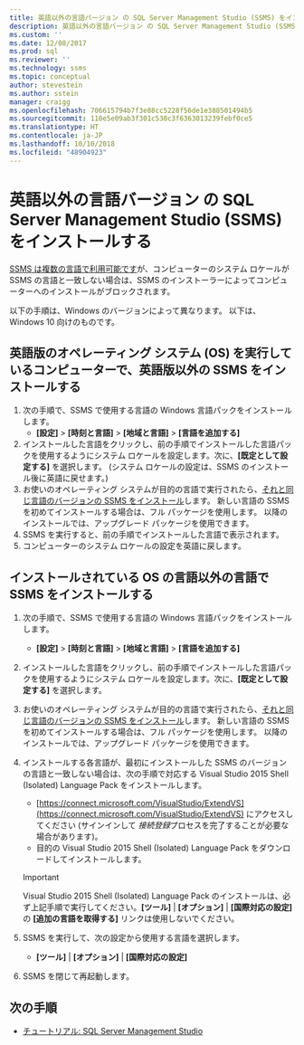 ```yaml
---
title: 英語以外の言語バージョン の SQL Server Management Studio (SSMS) をインストールする | Microsoft Docs
description: 英語以外の言語バージョン の SQL Server Management Studio (SSMS) をインストールする
ms.custom: ''
ms.date: 12/08/2017
ms.prod: sql
ms.reviewer: ''
ms.technology: ssms
ms.topic: conceptual
author: stevestein
ms.author: sstein
manager: craigg
ms.openlocfilehash: 706615794b7f3e88cc5228f56de1e388501494b5
ms.sourcegitcommit: 110e5e09ab3f301c530c3f6363013239febf0ce5
ms.translationtype: HT
ms.contentlocale: ja-JP
ms.lasthandoff: 10/10/2018
ms.locfileid: "48904923"
---
```

# <a name="install-non-english-language-versions-of-sql-server-management-studio-ssms"></a>英語以外の言語バージョン の SQL Server Management Studio (SSMS) をインストールする 

[SSMS は複数の言語で利用可能です](download-sql-server-management-studio-ssms.md#available-languages-ssms-180-preview)が、コンピューターのシステム ロケールが SSMS の言語と一致しない場合は、SSMS のインストーラーによってコンピューターへのインストールがブロックされます。 

以下の手順は、Windows のバージョンによって異なります。 以下は、Windows 10 向けのものです。

## <a name="install-non-english-ssms-on-a-computer-running-an-english-operating-system-os"></a>英語版のオペレーティング システム (OS) を実行しているコンピューターで、英語版以外の SSMS をインストールする

1. 次の手順で、SSMS で使用する言語の Windows 言語パックをインストールします。 
   - **[設定]** > **[時刻と言語]** > **[地域と言語]** > **[言語を追加する]** 
2. インストールした言語をクリックし、前の手順でインストールした言語パックを使用するようにシステム ロケールを設定します。次に、**[既定として設定する]** を選択します。 (システム ロケールの設定は、SSMS のインストール後に英語に戻せます。)
3. お使いのオペレーティング システムが目的の言語で実行されたら、[それと同じ言語のバージョンの SSMS をインストール](download-sql-server-management-studio-ssms.md#available-languages-ssms-180-preview)します。 新しい言語の SSMS を初めてインストールする場合は、フル パッケージを使用します。 以降のインストールでは、アップグレード パッケージを使用できます。
4. SSMS を実行すると、前の手順でインストールした言語で表示されます。
5. コンピューターのシステム ロケールの設定を英語に戻します。

## <a name="install-ssms-in-a-language-other-than-the-language-of-the-installed-os"></a>インストールされている OS の言語以外の言語で SSMS をインストールする

1. 次の手順で、SSMS で使用する言語の Windows 言語パックをインストールします。 
   - **[設定]** > **[時刻と言語]** > **[地域と言語]** > **[言語を追加する]** 
2. インストールした言語をクリックし、前の手順でインストールした言語パックを使用するようにシステム ロケールを設定します。次に、**[既定として設定する]** を選択します。 
3. お使いのオペレーティング システムが目的の言語で実行されたら、[それと同じ言語のバージョンの SSMS をインストール](download-sql-server-management-studio-ssms.md#available-languages-ssms-180-preview)します。 新しい言語の SSMS を初めてインストールする場合は、フル パッケージを使用します。 以降のインストールでは、アップグレード パッケージを使用できます。
4. インストールする各言語が、最初にインストールした SSMS のバージョンの言語と一致しない場合は、次の手順で対応する Visual Studio 2015 Shell (Isolated) Language Pack をインストールします。
   - [https://connect.microsoft.com/VisualStudio/ExtendVS](https://connect.microsoft.com/VisualStudio/ExtendVS) にアクセスしてください (サインインして *接続登録*プロセスを完了することが必要な場合があります)。
   - 目的の Visual Studio 2015 Shell (Isolated) Language Pack をダウンロードしてインストールします。

   > [!IMPORTANT]
   > Visual Studio 2015 Shell (Isolated) Language Pack のインストールは、必ず上記手順で実行してください。**[ツール]** | **[オプション]** | **[国際対応の設定]** の **[追加の言語を取得する]** リンクは使用しないでください。 

5. SSMS を実行して、次の設定から使用する言語を選択します。
   - **[ツール]** | **[オプション]** | **[国際対応の設定]**
1. SSMS を閉じて再起動します。

## <a name="next-steps"></a>次の手順

- [チュートリアル: SQL Server Management Studio](https://docs.microsoft.com/sql/ssms/tutorials/tutorial-sql-server-management-studio)
